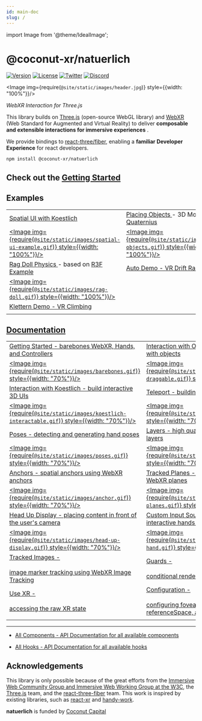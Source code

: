 ```yaml
---
id: main-doc
slug: /
---
```


import Image from '@theme/IdealImage';

# @coconut-xr/natuerlich

[![Version](https://img.shields.io/npm/v/@coconut-xr/natuerlich?style=flat-square)](https://npmjs.com/package/@coconut-xr/natuerlich)
[![License](https://img.shields.io/github/license/coconut-xr/natuerlich.svg?style=flat-square)](https://github.com/coconut-xr/natuerlich/blob/master/LICENSE)
[![Twitter](https://img.shields.io/twitter/follow/coconut_xr?style=flat-square)](https://twitter.com/coconut_xr)
[![Discord](https://img.shields.io/discord/1087727032240185424?style=flat-square&label=discord)](https://discord.gg/RbyaXJJaJM)

<Image img={require(`@site/static/images/header.jpg`)} style={{width: "100%"}}/>


_WebXR Interaction for Three.js_

This library builds on [Three.js](https://github.com/mrdoob/three.js) (open-source WebGL library) and [WebXR](https://immersiveweb.dev/) (Web Standard for Augmented and Virtual Reality) to deliver **composable and extensible interactions for immersive experiences** .

We provide bindings to [react-three/fiber](https://github.com/pmndrs/react-three-fiber), enabling a **familiar Developer Experience** for react developers.

`npm install @coconut-xr/natuerlich`

## Check out the [Getting Started](/getting-started)

## Examples

| | |
| --- | --- | 
| <a href="https://codesandbox.io/s/natuerlich-spatual-ui-example-xmdpvq?file=/src/app.tsx">Spatial UI with Koestlich</a> | <a href="https://codesandbox.io/s/natuerlich-placing-objects-3q74pk?file=/src/app.tsx">Placing Objects </a> - 3D Models from [Quaternius](https://quaternius.com/) |
| <a href="https://codesandbox.io/s/natuerlich-spatual-ui-example-xmdpvq?file=/src/app.tsx"><Image img={require(`@site/static/images/spatial-ui-example.gif`)} style={{width: "100%"}}/></a>| <a href="https://codesandbox.io/s/natuerlich-placing-objects-3q74pk?file=/src/app.tsx"><Image img={require(`@site/static/images/placing-objects.gif`)} style={{width: "100%"}}/></a>  |
| <a href="https://codesandbox.io/s/natuerlich-ragdoll-physics-j2q7mc?file=/src/App.js">Rag Doll Physics </a> - based on [R3F Example](https://codesandbox.io/s/wdzv4) |<a href="https://coconut-xr.github.io/auto/">Auto Demo - VR Drift Racing</a> |
| <a href="https://codesandbox.io/s/natuerlich-ragdoll-physics-j2q7mc?file=/src/App.js"><Image img={require(`@site/static/images/rag-doll.gif`)} style={{width: "100%"}}/></a>|  |
| <a href="https://coconut-xr.github.io/klettern/">Klettern Demo - VR Climbing</a> |
| |

## [Documentation](/)

| | |
| --- | --- |
| <a href="/getting-started">Getting Started - barebones WebXR, Hands, and Controllers</a> | <a href="/object-interaction">Interaction with Objects - build interactions with objects</a>|
| <a href="/getting-started"><Image img={require(`@site/static/images/barebones.gif`)} style={{width: "70%"}}/></a>| <a href="/object-interaction"><Image img={require(`@site/static/images/object-draggable.gif`)} style={{width: "70%"}}/></a> |
| <a href="/koestlich-interaction">Interaction with Koestlich - build interactive 3D UIs</a> | <a href="/teleport">Teleport - building a teleport interaction</a> |
| <a href="/koestlich-interaction"><Image img={require(`@site/static/images/koestlich-interactable.gif`)} style={{width: "70%"}}/></a> | <a href="/teleport"><Image img={require(`@site/static/images/teleport.gif`)} style={{width: "70%"}}/></a>|
| <a href="/poses">Poses - detecting and generating hand poses</a> |  <a href="/layers">Layers - high quality content using WebXR layers</a>|
| <a href="/poses"><Image img={require(`@site/static/images/poses.gif`)} style={{width: "70%"}}/></a>| <a href="/layers"><Image img={require(`@site/static/images/layer.gif`)} style={{width: "70%"}}/></a>|
| <a href="/anchors">Anchors - spatial anchors using WebXR anchors</a> | <a href="/tracked-planes">Tracked Planes - tracked room planes using WebXR planes</a>|
| <a href="/anchors"><Image img={require(`@site/static/images/anchor.gif`)} style={{width: "70%"}}/></a>| <a href="/tracked-planes"><Image img={require(`@site/static/images/tracked-planes.gif`)} style={{width: "70%"}}/></a>|
| <a href="/head-up-display">Head Up Display - placing content in front of the user's camera</a>| <a href="/custom-input-sources">Custom Input Sources - building custom interactive hands and controllers</a>|
| <a href="/head-up-display"><Image img={require(`@site/static/images/head-up-display.gif`)} style={{width: "70%"}}/></a> | <a href="/custom-input-sources"><Image img={require(`@site/static/images/fist-grab-hand.gif`)} style={{width: "70%"}}/></a>|
|  <a href="/images"> Tracked Images - <br></br> image marker tracking using WebXR Image Tracking </a>| <a href="/guards">Guards - <br></br> conditional rendering using guards </a>|
| <a href="/use-xr"> Use XR - <br></br> accessing the raw XR state </a>| <a href="/configuration">Configuration - <br></br> configuring foveation, frameRate, referenceSpace, and frameBufferScaling </a>|
| | |
---

- <a href="/all-components">All Components - API Documentation for all available components</a>

- <a href="/all-hooks">All Hooks - API Documentation for all available hooks</a>

## Acknowledgements

This library is only possible because of the great efforts from the [Immersive Web Community Group and Immersive Web Working Group at the W3C](https://github.com/immersive-web), the [Three.js](https://github.com/mrdoob/three.js) team, and the [react-three-fiber](https://github.com/pmndrs/react-three-fiber) team. This work is inspired by existing libraries, such as [react-xr](https://github.com/pmndrs/react-xr) and [handy-work](https://github.com/AdaRoseCannon/handy-work).

**natuerlich** is funded by [Coconut Capital](https://coconut.capital/)
